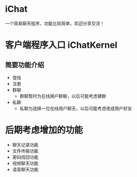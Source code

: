 # iChat
一个简易聊天程序，功能比较简单，欢迎分享交流！

# 客户端程序入口 iChatKernel
## 简要功能介绍
- 登陆
- 注册
- 群聊
  - 群聊暂时为在线用户群聊，以后可能考虑建群
- 私聊
  - 私聊为选择一位在线用户聊天，以后可能考虑改成用户好友
  
# 后期考虑增加的功能
- 聊天记录功能
- 文件传输功能
- 密码找回功能
- 视频聊天功能
- 语音聊天功能

